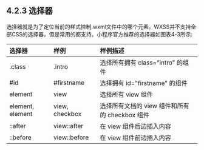 ## 4.2.3 选择器

选择器就是为了定位当前的样式控制.wxml文件中的哪个元素。WXSS并不支持全部CSS的选择器，但是常用的都支持。小程序官方推荐的选择器如图表4-3所示:

| 选择器 | 样例 | 样例描述 |
| :--- | :--- | :--- |
| .class | .intro |选择所有拥有 class="intro" 的组件  |
|#id  | #firstname | 选择拥有 id="firstname" 的组件 |
| element |view  |选择所有 view 组件  |
| element, element | view, checkbox | 选择所有文档的 view 组件和所有的 checkbox 组件 |
| ::after |view::after  | 在 view 组件后边插入内容 |
| ::before | view::before | 在 view 组件前边插入内容 |



